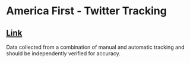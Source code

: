 # America First - Twitter Tracking  

## [Link](/AF-Tracking.csv)  

Data collected from a combination of manual and automatic tracking and should be independently verified for accuracy.  



